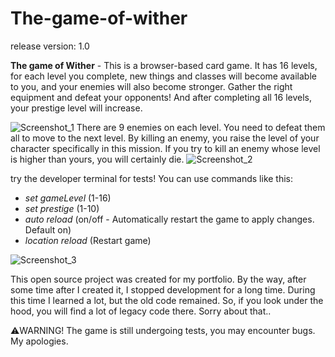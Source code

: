 # The-game-of-wither
release version: 1.0

**The game of Wither** - This is a browser-based card game. It has 16 levels, for each level you complete, new things and classes will become available to you, and your enemies will also become stronger. Gather the right equipment and defeat your opponents! And after completing all 16 levels, your prestige level will increase.

![Screenshot_1](https://github.com/Holder-hash/The-game-of-wither/assets/63481484/da7c3eb8-2ffa-490a-a442-ef15b49adec8)
There are 9 enemies on each level. You need to defeat them all to move to the next level. By killing an enemy, you raise the level of your character specifically in this mission. If you try to kill an enemy whose level is higher than yours, you will certainly die.
![Screenshot_2](https://github.com/Holder-hash/The-game-of-wither/assets/63481484/afe048d5-c66d-4e19-b863-5cab4574a74e)

try the developer terminal for tests!
You can use commands like this:
* _set gameLevel_ (1-16)
* _set prestige_ (1-10)
* _auto reload_ (on/off - Automatically restart the game to apply changes. Default on)
* _location reload_ (Restart game)

![Screenshot_3](https://github.com/Holder-hash/The-game-of-wither/assets/63481484/84b504f4-2136-429c-8ac9-794539bb4ea1)

This open source project was created for my portfolio. By the way, after some time after I created it, I stopped development for a long time. During this time I learned a lot, but the old code remained. So, if you look under the hood, you will find a lot of legacy code there. Sorry about that..

⚠️WARNING! The game is still undergoing tests, you may encounter bugs. My apologies.
